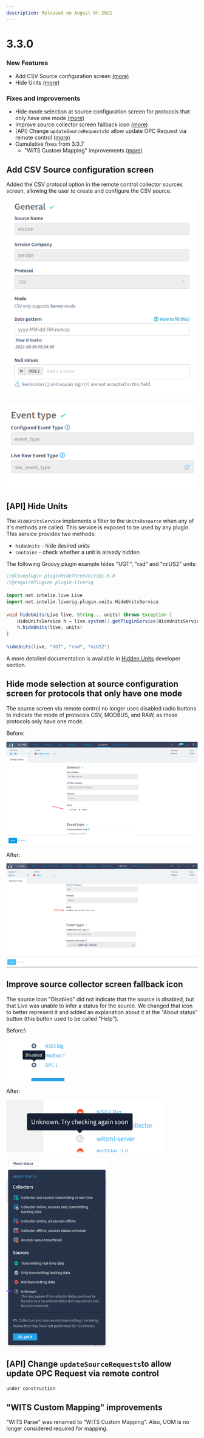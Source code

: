 ```yaml
---
description: Released on August 6h 2021
---
```


# 3.3.0

### New Features

* Add CSV Source configuration screen [(more)](3.3.0.md#add-csv-source-configuration-screen)
* Hide Units [(more)](3.3.0.md#api-hide-units)

### Fixes and improvements

* Hide mode selection at source configuration screen for protocols that only have one mode [(more)](3.3.0.md#hide-mode-selection-at-source-configuration-screen-for-protocols-that-only-have-one-mode)
* Improve source collector screen fallback icon [(more)](3.3.0.md#improve-source-collector-screen-fallback-icon)
* \[API] Change `updateSourceRequests`to allow update OPC Request via remote control [(more)](3.3.0.md#api-change-updatesourcerequeststo-allow-update-opc-request-via-remote-control)
* Cumulative fixes from 3.0.7
  * "WITS Custom Mapping" improvements [(more)](3.3.0.md#wits-custom-mapping-improvements)

## Add CSV Source configuration screen

Added the CSV protocol option in the remote control collector sources screen, allowing the user to create and configure the CSV source.

![CSV Source configuration screen - "General" section](<../../.gitbook/assets/image (143).png>)

![CSV Source configuration screen - "Event type" section](<../../.gitbook/assets/image (466).png>)

## \[API] Hide Units

The `HideUnitsService` implements a filter to the `UnitsResource` when any of it's methods are called. This service is exposed to be used by any plugin. This service provides two methods:

* `hideUnits` - hide desired units
* `contains` - check whether a unit is already hidden

The following Groovy plugin example hides "UGT", "rad" and "miUS2" units:

```groovy
//@liveplugin pluginHideThreeUnits@1.0.0
//@requirePlugins plugin-liverig

import net.intelie.live.Live
import net.intelie.liverig.plugin.units.HideUnitsService

void hideUnits(Live live, String... units) throws Exception {
    HideUnitsService h = live.system().getPluginService(HideUnitsService.class)
    h.hideUnits(live, units)
}

hideUnits(live, "UGT", "rad", "miUS2")
```

A more detailed documentation is available in [Hidden Units](../../developer/hidden-units.md) developer section.

## Hide mode selection at source configuration screen for protocols that only have one mode

The source screen via remote control no longer uses disabled radio buttons to indicate the mode of protocols CSV, MODBUS, and RAW, as these protocols only have one mode.

Before:

![](<../../.gitbook/assets/image (439).png>)

After:

![](<../../.gitbook/assets/image (397).png>)

##

## Improve source collector screen fallback icon

The source icon "Disabled" did not indicate that the source is disabled, but that Live was unable to infer a status for the source. We changed that icon to better represent it and added an explanation about it at the "About status" button (this button used to be called "Help").

Before:\\

![](<../../.gitbook/assets/image (112).png>)

After:

![New fallback icon and a more descriptive tooltip](<../../.gitbook/assets/image (206).png>)

![](<../../.gitbook/assets/image (264).png>)

## \[API] Change `updateSourceRequests`to allow update OPC Request via remote control

`under construction`

## "WITS Custom Mapping" improvements

"WITS Parse" was renamed to "WITS Custom Mapping". Also, UOM is no longer considered required for mapping.

##
